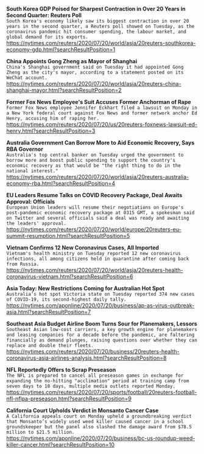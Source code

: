 **South Korea GDP Poised for Sharpest Contraction in Over 20 Years in Second Quarter: Reuters Poll**\
`South Korea's economy likely saw its biggest contraction in over 20 years in the second quarter, a Reuters poll showed on Tuesday, as the coronavirus pandemic hit consumer spending, the labour market, and global demand for its exports.`\
https://nytimes.com/reuters/2020/07/20/world/asia/20reuters-southkorea-economy-gdp.html?searchResultPosition=1

**China Appoints Gong Zheng as Mayor of Shanghai**\
`China's Shanghai government said on Tuesday it had appointed Gong Zheng as the city's mayor, according to a statement posted on its WeChat account.`\
https://nytimes.com/reuters/2020/07/20/world/asia/20reuters-china-shanghai-mayor.html?searchResultPosition=2

**Former Fox News Employee's Suit Accuses Former Anchorman of Rape**\
`Former Fox News employee Jennifer Eckhart filed a lawsuit on Monday in a New York federal court against Fox News and former network anchor Ed Henry, accusing him of raping her.`\
https://nytimes.com/reuters/2020/07/20/us/20reuters-foxnews-lawsuit-ed-henry.html?searchResultPosition=3

**Australia Government Can Borrow More to Aid Economic Recovery, Says RBA Governor**\
`Australia's top central banker on Tuesday urged the government to borrow more and boost public spending to support the country's economic recovery as that would be "the right thing to do in the national interest." `\
https://nytimes.com/reuters/2020/07/20/world/asia/20reuters-australia-economy-rba.html?searchResultPosition=4

**EU Leaders Resume Talks on COVID Recovery Package, Deal Awaits Approval: Officials**\
`European Union leaders will resume their negotiations on Europe's post-pandemic economic recovery package at 0315 GMT, a spokesman said on Twitter and several officials said a deal was ready and awaiting the leaders' approval.`\
https://nytimes.com/reuters/2020/07/20/world/europe/20reuters-eu-summit-resumption.html?searchResultPosition=5

**Vietnam Confirms 12 New Coronavirus Cases, All Imported**\
`Vietnam's health ministry on Tuesday reported 12 new coronavirus infections, all among citizens held in quarantine after coming back from Russia.`\
https://nytimes.com/reuters/2020/07/20/world/asia/20reuters-health-coronavirus-vietnam.html?searchResultPosition=6

**Asia Today: New Restrictions Coming for Australian Hot Spot**\
`Australia’s hot spot Victoria state on Tuesday reported 374 new cases of COVID-19, its second-highest daily tally.`\
https://nytimes.com/aponline/2020/07/20/business/ap-as-virus-outbreak-asia.html?searchResultPosition=7

**Southeast Asia Budget Airline Boom Turns Sour for Planemakers, Lessors**\
`Southeast Asian low-cost carriers, a key growth engine for planemakers and leasing companies for a decade before the pandemic, are faltering financially as demand plunges, raising questions over whether they can replace and double their fleets.`\
https://nytimes.com/reuters/2020/07/20/business/20reuters-health-coronavirus-asia-airlines-analysis.html?searchResultPosition=8

**NFL Reportedly Offers to Scrap Preseason**\
`The NFL is prepared to cancel all preseason games in exchange for expanding the no-hitting "acclimation" period at training camp from seven days to 18 days, multiple media outlets reported Monday.`\
https://nytimes.com/reuters/2020/07/20/sports/football/20reuters-football-nfl-nflpa-preseason.html?searchResultPosition=9

**California Court Upholds Verdict in Monsanto Cancer Case**\
`A California appeals court on Monday upheld a groundbreaking verdict that Monsanto’s widely used weed killer caused cancer in a school groundskeeper but the panel also slashed the damage award from $78.5 million to $21.5 million.`\
https://nytimes.com/aponline/2020/07/20/business/bc-us-roundup-weed-killer-cancer.html?searchResultPosition=10

